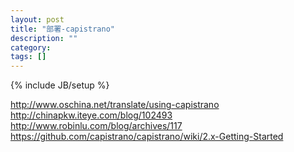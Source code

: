 ```yaml
---
layout: post
title: "部署-capistrano"
description: ""
category: 
tags: []
---
```

{% include JB/setup %}

<http://www.oschina.net/translate/using-capistrano>  
<http://chinapkw.iteye.com/blog/102493>  
<http://www.robinlu.com/blog/archives/117>  
<https://github.com/capistrano/capistrano/wiki/2.x-Getting-Started>  
